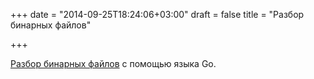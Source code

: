 +++
date = "2014-09-25T18:24:06+03:00"
draft = false
title = "Разбор бинарных файлов"

+++

<p><a href="http://www.jonathan-petitcolas.com/2014/09/25/parsing-binary-files-in-go.html">Разбор бинарных файлов</a> с помощью языка Go.</p>


